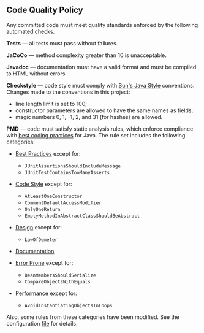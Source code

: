 ## Code Quality Policy

Any committed code must meet quality standards enforced
by the following automated checks.

**Tests** &mdash; all tests must pass without failures.

**JaCoCo** &mdash; method complexity greater than 10 is unacceptable.

**Javadoc** &mdash; documentation must have a valid format and must be compiled
to HTML without errors.

**Checkstyle** &mdash; code style must comply with
[Sun's Java Style](https://checkstyle.sourceforge.io/sun_style.html) conventions.
Changes made to the conventions in this project:
* line length limit is set to 100;
* constructor parameters are allowed to have the same names as fields;
* magic numbers 0, 1, -1, 2, and 31 (for hashes) are allowed.

**PMD** &mdash; code must satisfy static analysis rules, which enforce compliance
with [best coding practices](https://pmd.github.io/pmd-6.30.0/pmd_rules_java.html) for Java.
The rule set includes the following categories:

* [Best Practices](https://pmd.github.io/pmd-6.30.0/pmd_rules_java.html#best-practices)
  except for:
     * `JUnitAssertionsShouldIncludeMessage`
     * `JUnitTestContainsTooManyAsserts`

* [Code Style](https://pmd.github.io/pmd-6.30.0/pmd_rules_java.html#code-style)
  except for:
     * `AtLeastOneConstructor`
     * `CommentDefaultAccessModifier`
     * `OnlyOneReturn`
     * `EmptyMethodInAbstractClassShouldBeAbstract`

* [Design](https://pmd.github.io/pmd-6.30.0/pmd_rules_java.html#design)
  except for:
     * `LawOfDemeter`

* [Documentation](https://pmd.github.io/pmd-6.30.0/pmd_rules_java.html#documentation)

* [Error Prone](https://pmd.github.io/pmd-6.30.0/pmd_rules_java.html#error-prone)
  except for:
     * `BeanMembersShouldSerialize`
     * `CompareObjectsWithEquals`

* [Performance](https://pmd.github.io/pmd-6.30.0/pmd_rules_java.html#performance)
  except for:
     * `AvoidInstantiatingObjectsInLoops`

Also, some rules from these categories have been modified.
See the configuration [file](config/pmd/ruleset.xml) for details.
